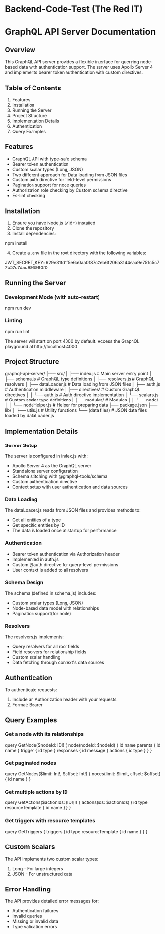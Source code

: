 # Backend-Code-Test (The Red IT)

# GraphQL API Server Documentation

## Overview

This GraphQL API server provides a flexible interface for querying node-based data with authentication support. The server uses Apollo Server 4 and implements bearer token authentication with custom directives.

## Table of Contents

1. Features
2. Installation
3. Running the Server
4. Project Structure
5. Implementation Details
6. Authentication
7. Query Examples

## Features

- GraphQL API with type-safe schema
- Bearer token authentication
- Custom scalar types (Long, JSON)
- Two different approach for Data loading from JSON files
- Custom auth directive for field-level permissions
- Pagination support for node queries
- Authorization role checking by Custom schema directive
- Es-lint checking

## Installation

1. Ensure you have Node.js (v16+) installed
2. Clone the repository
3. Install dependencies:

npm install

4. Create a .env file in the root directory with the following variables:

JWT_SECRET_KEY=629e31fd1f5e6a0aa0f87c2eb6f206a3144eaa9e751c5c77b57c7dac993980f0

## Running the Server

### Development Mode (with auto-restart)

npm run dev

### Linting

npm run lint

The server will start on port 4000 by default. Access the GraphQL playground at http://localhost:4000

## Project Structure

graphql-api-server/
├── src/
│ ├── index.js # Main server entry point
│ ├── schema.js # GraphQL type definitions
│ ├── resolvers.js # GraphQL resolvers
│ ├── dataLoader.js # Data loading from JSON files
│ ├── auth.js # Authentication middleware
│ ├── directives/ # Custom GraphQL directives
│ │ └── auth.js # Auth directive implementation
│ └── scalars.js # Custom scalar type definitions
| ├── modules/ # Modules
│ │ └── node/
│ │ └── nodeHelper.js # Helper for preparing data
├── package.json
├── lib/
│ ├── utils.js # Utility functions
└── (data files) # JSON data files loaded by dataLoader.js

## Implementation Details

### Server Setup

The server is configured in index.js with:

- Apollo Server 4 as the GraphQL server
- Standalone server configuration
- Schema stitching with @graphql-tools/schema
- Custom authentication directive
- Context setup with user authentication and data sources

### Data Loading

The dataLoader.js reads from JSON files and provides methods to:

- Get all entities of a type
- Get specific entities by ID
- The data is loaded once at startup for performance

### Authentication

- Bearer token authentication via Authorization header
- Implemented in auth.js
- Custom @auth directive for query-level permissions
- User context is added to all resolvers

### Schema Design

The schema (defined in schema.js) includes:

- Custom scalar types (Long, JSON)
- Node-based data model with relationships
- Pagination support(for node)

### Resolvers

The resolvers.js implements:

- Query resolvers for all root fields
- Field resolvers for relationship fields
- Custom scalar handling
- Data fetching through context's data sources

## Authentication

To authenticate requests:

1. Include an Authorization header with your requests
2. Format: Bearer <your-token>

## Query Examples

### Get a node with its relationships

query GetNode($nodeId: ID!) {
node(nodeId: $nodeId) {
id
name
parents {
id
name
}
trigger {
id
type
}
responses {
id
message
}
actions {
id
type
}
}
}

### Get paginated nodes

query GetNodes($limit: Int!, $offset: Int!) {
nodes(limit: $limit, offset: $offset) {
id
name
}
}

### Get multiple actions by ID

query GetActions($actionIds: [ID!]!) {
actions(ids: $actionIds) {
id
type
resourceTemplate {
id
name
}
}
}

### Get triggers with resource templates

query GetTriggers {
triggers {
id
type
resourceTemplate {
id
name
}
}
}

## Custom Scalars

The API implements two custom scalar types:

1. Long - For large integers
2. JSON - For unstructured data

## Error Handling

The API provides detailed error messages for:

- Authentication failures
- Invalid queries
- Missing or invalid data
- Type validation errors
